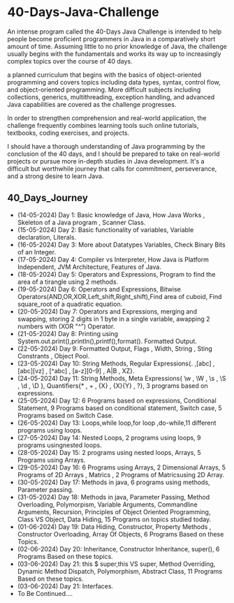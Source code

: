 # 40-Days-Java-Challenge

An intense program called the 40-Days Java Challenge is intended to help people become proficient programmers in Java in a comparatively short amount of time. Assuming little to no prior knowledge of Java, the challenge usually begins with the fundamentals and works its way up to increasingly complex topics over the course of 40 days.

a planned curriculum that begins with the basics of object-oriented programming and covers topics including data types, syntax, control flow, and object-oriented programming. More difficult subjects including collections, generics, multithreading, exception handling, and advanced Java capabilities are covered as the challenge progresses.

In order to strengthen comprehension and real-world application, the challenge frequently combines learning tools such online tutorials, textbooks, coding exercises, and projects. 

I should have a thorough understanding of Java programming by the conclusion of the 40 days, and I should be prepared to take on real-world projects or pursue more in-depth studies in Java development. It's a difficult but worthwhile journey that calls for commitment, perseverance, and a strong desire to learn Java.


## 40_Days_Journey

- (14-05-2024) Day 1: Basic knowledge of Java, How Java Works , Skeleton of a Java program , Scanner Class. 
- (15-05-2024) Day 2: Basic functionality of variables, Variable declaration, Literals. 
- (16-05-2024) Day 3: More about Datatypes Variables, Check Binary Bits of an Integer.
- (17-05-2024) Day 4: Compiler vs Interpreter, How Java is Platform Independent, JVM Architecture, Features of Java.
- (18-05-2024) Day 5: Operators and Expressions, Program to find the area of a tirangle using 2 methods.
- (19-05-2024) Day 6: Operators and Expressions, Bitwise Operators(AND,OR,XOR,Left_shift,Right_shift),Find area of cuboid, Find square_root of a quadratic equation.
- (20-05-2024) Day 7: Operators and Expressions, merging and swapping, storing 2 digits in 1 byte in a single variable, awapping 2 numbers with (XOR "^") Operator.
- (21-05-2024) Day 8: Printing using System.out.print(),println(),printf(),format().  Formatted Output.
- (22-05-2024) Day 9: Formatted Output, Flags , Width, String , Sting Constrants , Object Pool.
- (23-05-2024) Day 10: String Methods, Regular Expressions{. ,[abc] , [abc][vz] , [^abc] , [a-z][0-9] , A|B , XZ}.
- (24-05-2024) Day 11: String Methods, Meta Expressions{ \w , \W , \s , \S , \d , \D }, Quantifiers{* , + , {X} , {X}{Y} , ?}, 3 programs based on expressions.
- (25-05-2024) Day 12: 6 Programs based on expressions, Conditional Statement, 9 Programs based on conditional statement, Switch case, 5 Programs based on Switch Case.
- (26-05-2024) Day 13: Loops,while loop,for loop ,do-while,11 different programs using loops.
- (27-05-2024) Day 14: Nested Loops, 2 programs using loops, 9 programs usingnested loops.
- (28-05-2024) Day 15: 2 programs using nested loops, Arrays, 5 Programs using Arrays.
- (29-05-2024) Day 16: 6 Programs using Arrays, 2 Dimensional Arrays, 5 Programs of 2D Arrays , Matrics , 2 Programs of Matricsusing 2D Array.
- (30-05-2024) Day 17: Methods in java, 6 programs using methods, Parameter passing.
- (31-05-2024) Day 18: Methods in java, Parameter Passing, Method Overloading, Polymorpism, Variable Arguments, Commandline Arguments, Recursion, Principles of Object Oriented Programming, Class VS Object, Data Hiding, 15 Programs on topics studied today.
- (01-06-2024) Day 19: Data Hiding, Constructor, Property Methods , Constructor Overloading, Array Of Objects, 6 Programs Based on these Topics.
- (02-06-2024) Day 20: Inheritance, Constructor Inheritance, super(), 6 Programs Based on these topics.
- (03-06-2024) Day 21: this $ super,this VS super, Method Overriding, Dynamic Method Dispatch, Polymorphism, Abstract Class, 11 Programs Based on these topics.
- (03-06-2024) Day 21: Interfaces.
- To Be Continued....
